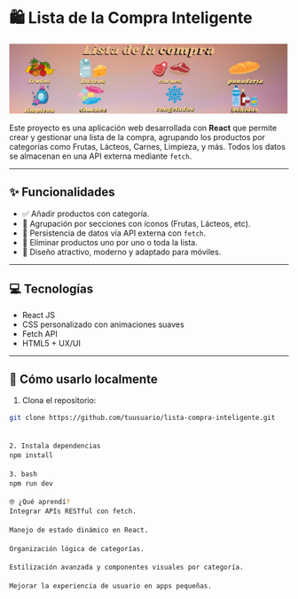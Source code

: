 # 🛍️ Lista de la Compra Inteligente
![Banner del proyecto](./banner.png)


Este proyecto es una aplicación web desarrollada con **React** que permite crear y gestionar una lista de la compra, agrupando los productos por categorías como Frutas, Lácteos, Carnes, Limpieza, y más. Todos los datos se almacenan en una API externa mediante `fetch`.

---

## ✨ Funcionalidades

- ✅ Añadir productos con categoría.
- 🍎 Agrupación por secciones con íconos (Frutas, Lácteos, etc).
- 🔄 Persistencia de datos vía API externa con `fetch`.
- 🧼 Eliminar productos uno por uno o toda la lista.
- 📱 Diseño atractivo, moderno y adaptado para móviles.

---

## 💻 Tecnologías

- React JS
- CSS personalizado con animaciones suaves
- Fetch API
- HTML5 + UX/UI

---

## 🚀 Cómo usarlo localmente

1. Clona el repositorio:
```bash
git clone https://github.com/tuusuario/lista-compra-inteligente.git


2. Instala dependencias
npm install

3. bash
npm run dev

🤓 ¿Qué aprendí?
Integrar APIs RESTful con fetch.

Manejo de estado dinámico en React.

Organización lógica de categorías.

Estilización avanzada y componentes visuales por categoría.

Mejorar la experiencia de usuario en apps pequeñas.
